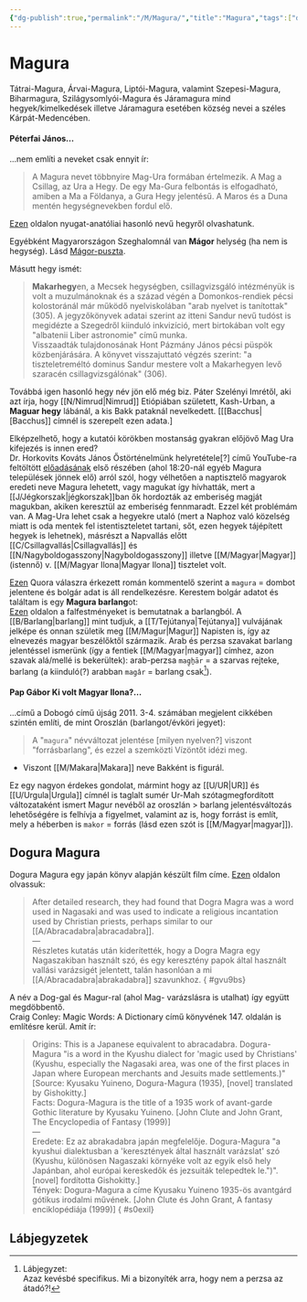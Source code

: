 ```yaml
---
{"dg-publish":true,"permalink":"/M/Magura/","title":"Magura","tags":["dg_uploaded","Englishtexttranslated"],"created":"2023-10-29T08:17","updated":"2023-10-29T08:17"}
---
```





# Magura

Tátrai-Magura, Árvai-Magura, Liptói-Magura, valamint Szepesi-Magura, Biharmagura, Szilágysomlyói-Magura és Járamagura mind hegyek/kimelkedések illetve Járamagura esetében község nevei a széles Kárpát-Medencében.  

#### Péterfai János...

...nem említi a neveket csak ennyit ír:  
> A Magura nevet többnyire Mag-Ura formában értelmezik. A Mag a Csillag, az Ura a Hegy. De egy Ma-Gura felbontás is elfogadható, amiben a Ma a Földanya, a Gura Hegy jelentésű. A Maros és a Duna mentén hegységnevekben fordul elő.  

[Ezen](https://en.wikipedia.org/wiki/Madra_Mountains) oldalon nyugat-anatóliai hasonló nevű hegyről olvashatunk.  

Egyébként Magyarországon Szeghalomnál van **Mágor** helység (ha nem is hegység). Lásd [Mágor-puszta](https://hu.m.wikipedia.org/wiki/Mágor-puszta).  

Másutt hegy ismét:  
> **Makarhegy**en, a Mecsek hegységben, csillagvizsgáló intézményük is volt a muzulmánoknak és a század végén a Domonkos-rendiek pécsi kolostoránál már működő nyelviskolában "arab nyelvet is tanítottak" (305). A jegyzőkönyvek adatai szerint az itteni Sandur nevű tudóst is megidézte a Szegedről kiinduló inkvizíció, mert birtokában volt egy "albatenii Liber astronomie" című munka.  
> Visszaadták tulajdonosának Hont Pázmány János pécsi püspök közbenjárására. A könyvet visszajuttató végzés szerint: "a tiszteletreméltó dominus Sandur mestere volt a Makarhegyen levő szaracén csillagvizsgálónak" (306).  

Továbbá igen hasonló hegy név jön elő még biz. Páter Szelényi Imrétől, aki azt írja, hogy [[N/Nimrud\|Nimrud]] Etiópiában született, Kash-Urban, a **Maguar hegy** lábánál, a kis Bakk pataknál nevelkedett. \[[[Bacchus\|[Bacchus]] címnél is szerepelt ezen adata.\]  

Elképzelhető, hogy a kutatói körökben mostanság gyakran előjövő Mag Ura kifejezés is innen ered?  
Dr. Horkovits Kováts János Őstörténelmünk helyretétele\[?\] című YouTube-ra feltöltött [előadásának](http://www.youtube.com/watch?v=xqATRxzDbVk) első részében (ahol 18:20-nál egyéb Magura települések jönnek elő) arról szól, hogy vélhetően a naptisztelő magyarok eredeti neve Magura lehetett, vagy magukat így hívhatták, mert a [[J/Jégkorszak\|jégkorszak]]ban ők hordozták az emberiség magját magukban, akiken keresztül az emberiség fennmaradt. Ezzel két problémám van. A Mag-Ura lehet csak a hegyekre utaló (mert a Naphoz való közelség miatt is oda mentek fel istentiszteletet tartani, sőt, ezen hegyek tájépített hegyek is lehetnek), másrészt a Napvallás előtt [[C/Csillagvallás\|Csillagvallás]] és [[N/Nagyboldogasszony\|Nagyboldogasszony]] illetve [[M/Magyar\|Magyar]] (istennő) v. [[M/Magyar Ilona\|Magyar Ilona]] tisztelet volt.  

[Ezen](https://qr.ae/pNdeaV) Quora válaszra érkezett román kommentelő szerint a `magura` = dombot jelentene és bolgár adat is áll rendelkezésre. Kerestem bolgár adatot és találtam is egy **Magura barlang**ot:  
[Ezen](https://encyclopedia.pub/784) oldalon a falfestményeket is bemutatnak a barlangból. A [[B/Barlang\|barlang]] mint tudjuk, a [[T/Tejútanya\|Tejútanya]] vulvájának jelképe és onnan születik meg [[M/Magur\|Magur]] Napisten is, így az elnevezés magyar beszélőktől származik. Arab és perzsa szavakat barlang jelentéssel ismerünk (így a fentiek [[M/Magyar\|magyar]] címhez, azon szavak alá/mellé is bekerültek): arab-perzsa `mag̠ẖār` = a szarvas rejteke, barlang (a kiinduló(?) arabban `magâr` = barlang csak[^1]).  

#### Pap Gábor Ki volt Magyar Ilona?...

...című a Dobogó című újság 2011. 3-4. számában megjelent cikkében szintén említi, de mint Oroszlán (barlangot/évköri jegyet):  
> A "`magura`" névváltozat jelentése \[milyen nyelven?\] viszont "forrásbarlang", és ezzel a szemközti Vízöntőt idézi meg.  
- Viszont [[M/Makara\|Makara]] neve Bakként is figurál.

Ez egy nagyon érdekes gondolat, mármint hogy az [[U/UR\|UR]] és [[U/Urgula\|Urgula]] címnél is taglalt sumér Ur-Mah szótagmegfordított változataként ismert Magur nevéből az oroszlán > barlang jelentésváltozás lehetőségére is felhívja a figyelmet, valamint az is, hogy forrást is említ, mely a héberben is `makor` = forrás (lásd ezen szót is [[M/Magyar\|magyar]]).  

## Dogura Magura

Dogura Magura egy japán könyv alapján készült film címe. [Ezen](https://www.themodernnovel.org/asia/other-asia/japan/kyusaku-yumeno/dogra-magra/) oldalon olvassuk:  
> After detailed research, they had found that Dogra Magra was a word used in Nagasaki and was used to indicate a religious incantation used by Christian priests, perhaps similar to our [[A/Abracadabra\|abracadabra]].  
> —  
> Részletes kutatás után kiderítették, hogy a Dogra Magra egy Nagaszakiban használt szó, és egy keresztény papok által használt vallási varázsigét jelentett, talán hasonlóan a mi [[A/Abracadabra\|abrakadabra]] szavunkhoz.  { #gvu9bs}


A név a Dog-gal és Magur-ral (ahol Mag- varázslásra is utalhat) így együtt megdöbbentő.  
Craig Conley: Magic Words: A Dictionary című könyvének 147. oldalán is említésre kerül. Amit ír:  
> Origins: This is a Japanese equivalent to abracadabra. Dogura-Magura "is a word in the Kyushu dialect for 'magic used by Christians' (Kyushu, especially the Nagasaki area, was one of the first places in Japan where European merchants and Jesuits made settlements.)" \[Source: Kyusaku Yuineno, Dogura-Magura (1935), \[novel\] translated by Gishokitty.\]  
> Facts: Dogura-Magura is the title of a 1935 work of avant-garde Gothic literature by Kyusaku Yuineno. \[John Clute and John Grant, The Encyclopedia of Fantasy (1999)\]  
> —  
> Eredete: Ez az abrakadabra japán megfelelője. Dogura-Magura "a kyushui dialektusban a 'keresztények által használt varázslat' szó (Kyushu, különösen Nagaszaki környéke volt az egyik első hely Japánban, ahol európai kereskedők és jezsuiták telepedtek le.")". \[novel\] fordította Gishokitty.\]  
> Tények: Dogura-Magura a címe Kyusaku Yuineno 1935-ös avantgárd gótikus irodalmi művének. \[John Clute és John Grant, A fantasy enciklopédiája (1999)\]  { #s0exil}


## Lábjegyzetek

[^1]: Lábjegyzet:  
Azaz kevésbé specifikus. Mi a bizonyíték arra, hogy nem a perzsa az átadó?!  